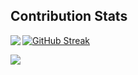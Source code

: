 ## Contribution Stats

<a href="https://github.com/jaik/jaik/blob/master/README.md">
  <img align="left" src="https://github-readme-stats.vercel.app/api/top-langs/?username=jaik&hide=html,python,robotframework,css,javascript&layout=compact" />
</a>


[![GitHub Streak](http://github-readme-streak-stats.herokuapp.com?user=nitismis&theme=dark&date_format=M%20j%5B%2C%20Y%5D)](https://git.io/streak-stats)

![](https://komarev.com/ghpvc/?username=jaik)
